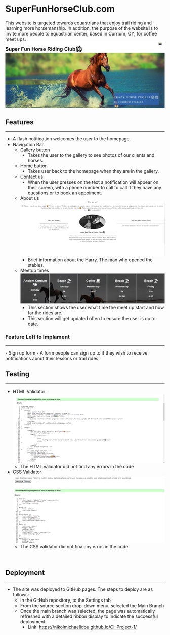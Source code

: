 # SuperFunHorseClub.com
This website is targeted towards equastrians that enjoy trail riding and learning more horsemanship. In addition, the purpose of the website is to invite more people to equastrian center, based in Currium, CY, for coffee meet ups. 
![homepage](/assets/imgs/screenshots/homepage.jpg)
<br>
<h2> Features </h2>
<hr>

- A flash notification welcomes the user to the homepage.
- Navigation Bar 
    - Gallery button
        - Takes the user to the gallery to see photos of our clients and horses.
    - Home button
        - Takes user back to the homepage when they are in the gallery.
    - Contact us
        - When the user presses on the text a notification will appear on their screen, with a phone number to call to call if they have any questions or to book an appoiment.
    - About us
![about-us](/assets/imgs/screenshots/about-center.jpg)
        -  Brief information about the Harry. The man who opened the stables.
    - Meetup times
  ![times-section](assets/imgs/screenshots/times-section.png)
      - This section shows the user what time the meet up start and how far the rides are.
      - This section will get updated often to ensure the user is up to date.

<h3>Feature Left to Implament</h3>
<hr>
- Sign up form
  - A form people can sign up to if they wish to receive notifications about their lessons or trail rides. 

<br>

<h2>Testing</h2>
<hr>

- HTML Validator
![html-test-img](/assets/imgs/screenshots/html-validator.png)    
    - The HTML validator did not find any errors in the code  
- CSS Validator
![css-test-img](assets/imgs/screenshots/css-validator.png) 
  - The CSS validator did not fina any erros in the code         
<br>

<h2>Deployment</h2>
<hr>

- The site was deployed to GitHub pages. The steps to deploy are as follows:
  -  In the GitHub repository, to the Settings tab
  -   From the source section drop-down menu, selected the Main Branch
  -    Once the main branch was selected, the page was automatically refreshed with a detailed ribbon display to indicate the successful deployment.
       - Link: https://nikolmichaelidou.github.io/CI-Project-1/    